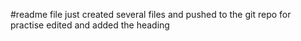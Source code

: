 #readme file 
just created several files and pushed to the git repo for practise
edited and added the heading
